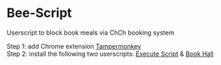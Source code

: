 # Bee-Script
Userscript to block book meals via ChCh booking system

Step 1: add Chrome extension [Tampermonkey](https://chrome.google.com/webstore/detail/tampermonkey/dhdgffkkebhmkfjojejmpbldmpobfkfo?hl=en)  
Step 2: install the following two userscripts: [Execute Script](https://greasyfork.org/en/scripts/445159-execute-script) & [Book Hall](https://greasyfork.org/en/scripts/445176-book-hall)
